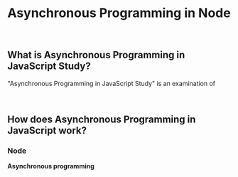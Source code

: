 # Asynchronous Programming in Node

<br>

## What is Asynchronous Programming in JavaScript Study?
"Asynchronous Programming in JavaScript Study" is an examination of 

<br>

## How does Asynchronous Programming in JavaScript work?

### Node

**Asynchronous programming** 
